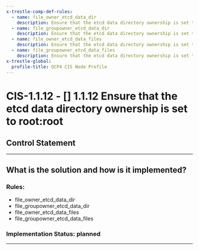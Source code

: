 ```yaml
---
x-trestle-comp-def-rules:
  - name: file_owner_etcd_data_dir
    description: Ensure that the etcd data directory ownership is set to root:root
  - name: file_groupowner_etcd_data_dir
    description: Ensure that the etcd data directory ownership is set to root:root
  - name: file_owner_etcd_data_files
    description: Ensure that the etcd data directory ownership is set to root:root
  - name: file_groupowner_etcd_data_files
    description: Ensure that the etcd data directory ownership is set to root:root
x-trestle-global:
  profile-title: OCP4 CIS Node Profile
---
```


# CIS-1.1.12 - \[\] 1.1.12 Ensure that the etcd data directory ownership is set to root:root

## Control Statement

______________________________________________________________________

## What is the solution and how is it implemented?

<!-- For implementation status enter one of: implemented, partial, planned, alternative, not-applicable -->

<!-- Note that the list of rules under ### Rules: is read-only and changes will not be captured after assembly to JSON -->

<!-- Enter possible prose for implementation response at the control level here, after this comment -->

### Rules:

  - file_owner_etcd_data_dir
  - file_groupowner_etcd_data_dir
  - file_owner_etcd_data_files
  - file_groupowner_etcd_data_files

### Implementation Status: planned

______________________________________________________________________
